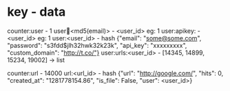 key                           -                   data
==================================================================
counter:user                  -                   1
user:email:<md5(email)>       -                 <user_id>  eg: 1
user:apikey:<xxx>             -                 <user_id>  eg: 1
user:<user_id>                -   hash {"email": "some@some.com",
                                       "password": "s3fdd$jlh32hwk32k23k",
                                       "api_key": "xxxxxxxxx",
                                       "custom_domain": "http://t.co/"}
user:urls:<user_id>           -      [14345, 14899, 15234, 19002] -> list


counter:url                   -         14000
url:<url_id>                  -   hash {"url": "http://google.com/",
                                        "hits": 0,
                                        "created_at": "1281778154.86",
                                        "is_file": False,
                                        "user": <user_id>}

                                       


